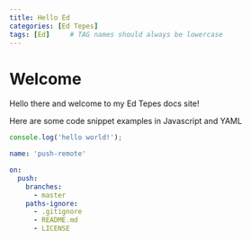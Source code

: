 ```yaml
---
title: Hello Ed
categories: [Ed Tepes]
tags: [Ed]     # TAG names should always be lowercase
---
```


# Welcome

Hello there and welcome to my Ed Tepes docs site!

Here are some code snippet examples in Javascript and YAML

```javascript
console.log('hello world!');
```

```yml
name: 'push-remote'

on:
  push:
    branches:
      - master
    paths-ignore:
      - .gitignore
      - README.md
      - LICENSE
```